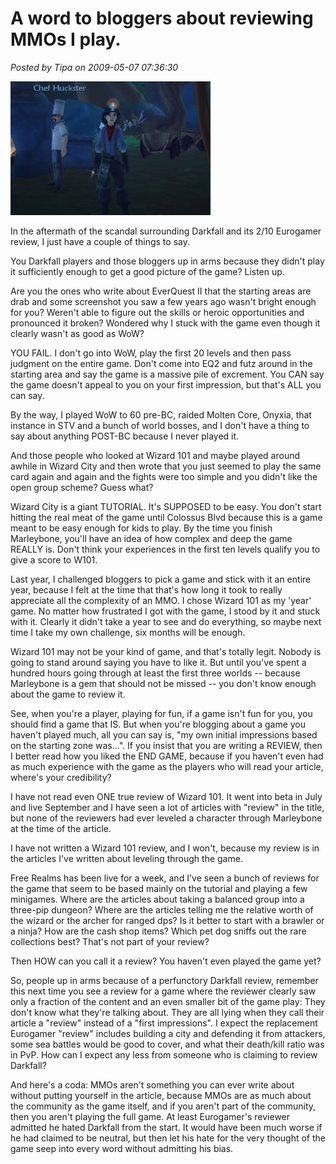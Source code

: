 # A word to bloggers about reviewing MMOs I play.

*Posted by Tipa on 2009-05-07 07:36:30*

![fullscreen-capture-572009-82916-am](../uploads/2009/05/fullscreen-capture-572009-82916-am.jpg "fullscreen-capture-572009-82916-am")

In the aftermath of the scandal surrounding Darkfall and its 2/10 Eurogamer review, I just have a couple of things to say.

You Darkfall players and those bloggers up in arms because they didn't play it sufficiently enough to get a good picture of the game? Listen up.

Are you the ones who write about EverQuest II that the starting areas are drab and some screenshot you saw a few years ago wasn't bright enough for you? Weren't able to figure out the skills or heroic opportunities and pronounced it broken? Wondered why I stuck with the game even though it clearly wasn't as good as WoW?

YOU FAIL. I don't go into WoW, play the first 20 levels and then pass judgment on the entire game. Don't come into EQ2 and futz around in the starting area and say the game is a massive pile of excrement. You CAN say the game doesn't appeal to you on your first impression, but that's ALL you can say.

By the way, I played WoW to 60 pre-BC, raided Molten Core, Onyxia, that instance in STV and a bunch of world bosses, and I don't have a thing to say about anything POST-BC because I never played it.

And those people who looked at Wizard 101 and maybe played around awhile in Wizard City and then wrote that you just seemed to play the same card again and again and the fights were too simple and you didn't like the open group scheme? Guess what?

Wizard City is a giant TUTORIAL. It's SUPPOSED to be easy. You don't start hitting the real meat of the game until Colossus Blvd because this is a game meant to be easy enough for kids to play. By the time you finish Marleybone, you'll have an idea of how complex and deep the game REALLY is. Don't think your experiences in the first ten levels qualify you to give a score to W101.

Last year, I challenged bloggers to pick a game and stick with it an entire year, because I felt at the time that that's how long it took to really appreciate all the complexity of an MMO. I chose Wizard 101 as my 'year' game. No matter how frustrated I got with the game, I stood by it and stuck with it. Clearly it didn't take a year to see and do everything, so maybe next time I take my own challenge, six months will be enough.

Wizard 101 may not be your kind of game, and that's totally legit. Nobody is going to stand around saying you have to like it. But until you've spent a hundred hours going through at least the first three worlds -- because Marleybone is a gem that should not be missed -- you don't know enough about the game to review it.

See, when you're a player, playing for fun, if a game isn't fun for you, you should find a game that IS. But when you're blogging about a game you haven't played much, all you can say is, "my own initial impressions based on the starting zone was...". If you insist that you are writing a REVIEW, then I better read how you liked the END GAME, because if you haven't even had as much experience with the game as the players who will read your article, where's your credibility?

I have not read even ONE true review of Wizard 101. It went into beta in July and live September and I have seen a lot of articles with "review" in the title, but none of the reviewers had ever leveled a character through Marleybone at the time of the article.

I have not written a Wizard 101 review, and I won't, because my review is in the articles I've written about leveling through the game.

Free Realms has been live for a week, and I've seen a bunch of reviews for the game that seem to be based mainly on the tutorial and playing a few minigames. Where are the articles about taking a balanced group into a three-pip dungeon? Where are the articles telling me the relative worth of the wizard or the archer for ranged dps? Is it better to start with a brawler or a ninja? How are the cash shop items? Which pet dog sniffs out the rare collections best? That's not part of your review?

Then HOW can you call it a review? You haven't even played the game yet?

So, people up in arms because of a perfunctory Darkfall review, remember this next time you see a review for a game where the reviewer clearly saw only a fraction of the content and an even smaller bit of the game play: They don't know what they're talking about. They are all lying when they call their article a "review" instead of a "first impressions". I expect the replacement Eurogamer "review" includes building a city and defending it from attackers, some sea battles would be good to cover, and what their death/kill ratio was in PvP. How can I expect any less from someone who is claiming to review Darkfall?

And here's a coda: MMOs aren't something you can ever write about without putting yourself in the article, because MMOs are as much about the community as the game itself, and if you aren't part of the community, then you aren't playing the full game. At least Eurogamer's reviewer admitted he hated Darkfall from the start. It would have been much worse if he had claimed to be neutral, but then let his hate for the very thought of the game seep into every word without admitting his bias.


